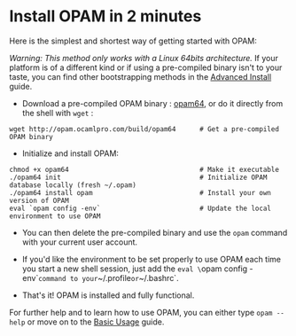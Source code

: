 # Install OPAM in 2 minutes

Here is the simplest and shortest way of getting started with OPAM:

*Warning: This method only works with a Linux 64bits architecture.* If your
platform is of a different kind or if using a pre-compiled binary isn't to your
taste, you can find other bootstrapping methods in the
[Advanced Install](Advanced_Install.html) guide.

- Download a pre-compiled OPAM binary :
[opam64](http://opam.ocamlpro.com/build/opam64), or do it directly from the
shell with `wget` :

```
wget http://opam.ocamlpro.com/build/opam64      # Get a pre-compiled OPAM binary
```

- Initialize and install OPAM:

```
chmod +x opam64                                 # Make it executable
./opam64 init                                   # Initialize OPAM database locally (fresh ~/.opam)
./opam64 install opam                           # Install your own version of OPAM
eval `opam config -env`                         # Update the local environment to use OPAM
```

- You can then delete the pre-compiled binary and use the `opam` command with
your current user account.

- If you'd like the environment to be set properly to use OPAM each time you
start a new shell session, just add the `eval \`opam config -env\`` command to
your `~/.profile` or `~/.bashrc`.

- That's it! OPAM is installed and fully functional.

For further help and to learn how to use OPAM, you can either type
`opam --help` or move on to the [Basic Usage](Basic_Usage.html) guide.